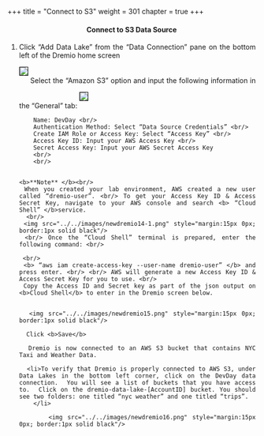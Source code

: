 +++
title = "Connect to S3"
weight = 301
chapter = true
+++

<center><h4>Connect to S3 Data Source </h4></center>

<div style="text-align: justify">
  <ol>
          <li>Click “Add Data Lake” from the “Data Connection” pane on the bottom left of the Dremio home screen</li>
     <img src="../../images/newdremio13.png" style="margin:15px 0px; border:1px solid black"/>
     Select the  “Amazon S3” option and input the following information in the “General” tab:
        <img src="../../images/newdremio14.png" style="margin:15px 0px; border:1px solid black"/>
        <br/>
        
        Name: DevDay <br/>
        Authentication Method: Select “Data Source Credentials” <br/>
        Create IAM Role or Access Key: Select “Access Key” <br/>
        Access Key ID: Input your AWS Access Key <br/>
        Secret Access Key: Input your AWS Secret Access Key
        <br/>
        <br/>
        
        
    <b>**Note** </b><br/>
     When you created your lab environment, AWS created a new user called “dremio-user”. <br/> To get your Access Key ID & Access Secret Key, navigate to your AWS console and search <b> “Cloud Shell” </b>service. 
      <br/> 
     <img src="../../images/newdremio14-1.png" style="margin:15px 0px; border:1px solid black"/>
     <br/> Once the “Cloud Shell” terminal is prepared, enter the following command: <br/>
     
     <br/> 
     <b> “aws iam create-access-key --user-name dremio-user” </b> and press enter. <br/> <br/> AWS will generate a new Access Key ID & Access Secret Key for you to use. <br/>
     Copy the Access ID and Secret key as part of the json output on <b>Cloud Shell</b> to enter in the Dremio screen below.
     
     
      <img src="../../images/newdremio15.png" style="margin:15px 0px; border:1px solid black"/>
      
      Click <b>Save</b>
      
      Dremio is now connected to an AWS S3 bucket that contains NYC Taxi and Weather Data.  
      
      <li>To verify that Dremio is properly connected to AWS S3, under Data Lakes in the bottom left corner, click on the DevDay data connection.  You will see a list of buckets that you have access to.  Click on the dremio-data-lake-[AccountID] bucket. You should see two folders: one titled “nyc weather” and one titled “trips”. 
        </li>
        
          <img src="../../images/newdremio16.png" style="margin:15px 0px; border:1px solid black"/>
</ol>

              



      
</div>
